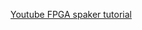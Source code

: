 [Youtube FPGA spaker tutorial ](https://www.youtube.com/watch?v=Lzl480XEgFU&list=PL9AgM4KfrwIOi670ATHmgZzqz3Bga4-XN&index=13)